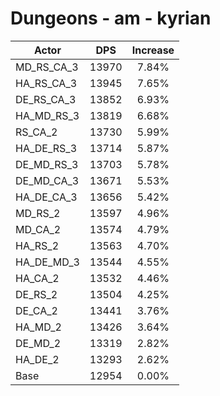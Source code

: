 # Dungeons - am - kyrian
| Actor | DPS | Increase |
|---|:---:|:---:|
|MD_RS_CA_3|13970|7.84%|
|HA_RS_CA_3|13945|7.65%|
|DE_RS_CA_3|13852|6.93%|
|HA_MD_RS_3|13819|6.68%|
|RS_CA_2|13730|5.99%|
|HA_DE_RS_3|13714|5.87%|
|DE_MD_RS_3|13703|5.78%|
|DE_MD_CA_3|13671|5.53%|
|HA_DE_CA_3|13656|5.42%|
|MD_RS_2|13597|4.96%|
|MD_CA_2|13574|4.79%|
|HA_RS_2|13563|4.70%|
|HA_DE_MD_3|13544|4.55%|
|HA_CA_2|13532|4.46%|
|DE_RS_2|13504|4.25%|
|DE_CA_2|13441|3.76%|
|HA_MD_2|13426|3.64%|
|DE_MD_2|13319|2.82%|
|HA_DE_2|13293|2.62%|
|Base|12954|0.00%|
